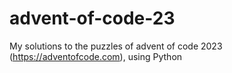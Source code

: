 # advent-of-code-23
My solutions to the puzzles of advent of code 2023 (https://adventofcode.com), using Python 
